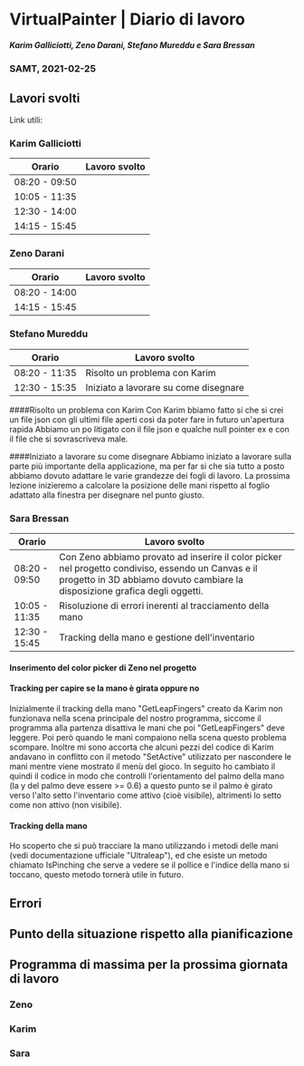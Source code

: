# VirtualPainter | Diario di lavoro
##### Karim Galliciotti, Zeno Darani, Stefano Mureddu e Sara Bressan
### SAMT, 2021-02-25

## Lavori svolti

Link utili:


### Karim Galliciotti


|Orario        |Lavoro svolto                 |
|--------------|------------------------------|
|08:20 - 09:50 | |
|10:05 - 11:35 | |
|12:30 - 14:00 | |
|14:15 - 15:45 | |


### Zeno Darani


|Orario        |Lavoro svolto                 |
|--------------|------------------------------|
|08:20 - 14:00 | |
|14:15 - 15:45 | |



### Stefano Mureddu


|Orario        |Lavoro svolto                 |
|--------------|------------------------------|
|08:20 - 11:35 |Risolto un problema con Karim|
|12:30 - 15:35 |Iniziato a lavorare su come disegnare|

####Risolto un problema con Karim
Con Karim bbiamo fatto si che si crei un file json con gli ultimi file aperti così da poter fare in futuro un'apertura rapida
Abbiamo un po litigato con il file json e qualche null pointer ex e con il file che si sovrascriveva male.

####Iniziato a lavorare su come disegnare
Abbiamo iniziato a lavorare sulla parte più importante della applicazione, ma per far si che sia tutto a posto abbiamo dovuto adattare le varie grandezze dei fogli di lavoro.
La prossima lezione inizieremo a calcolare la posizione delle mani rispetto al foglio adattato alla finestra per disegnare nel punto giusto.


### Sara Bressan


|Orario        |Lavoro svolto                 |
|--------------|------------------------------|
|08:20 - 09:50 | Con Zeno abbiamo provato ad inserire il color picker nel progetto condiviso, essendo un Canvas e il progetto in 3D abbiamo dovuto cambiare la disposizione grafica degli oggetti.|
|10:05 - 11:35 | Risoluzione di errori inerenti al tracciamento della mano |
|12:30 - 15:45 | Tracking della mano e gestione dell'inventario|

#### Inserimento del color picker di Zeno nel progetto

#### Tracking per capire se la mano è girata oppure no
Inizialmente il tracking della mano "GetLeapFingers" creato da Karim non funzionava nella scena principale del nostro programma, siccome il programma alla partenza disattiva le mani che poi "GetLeapFingers" deve leggere. Poi però quando le mani compaiono nella scena questo problema scompare.
Inoltre mi sono accorta che alcuni pezzi del codice di Karim andavano in conflitto con il metodo "SetActive" utilizzato per nascondere le mani mentre viene mostrato il menù del gioco.
In seguito ho cambiato il quindi il codice in modo che controlli l'orientamento del palmo della mano (la y del palmo deve essere >= 0.6) a questo punto se il palmo è girato verso l'alto setto l'inventario come attivo (cioè visibile), altrimenti lo setto come non attivo (non visibile).

#### Tracking della mano
Ho scoperto che si può tracciare la mano utilizzando i metodi delle mani (vedi documentazione ufficiale "Ultraleap"), ed che esiste un metodo chiamato IsPinching che serve a vedere se il pollice e l'indice della mano si toccano, questo metodo tornerà utile in futuro.


## Errori


##  Punto della situazione rispetto alla pianificazione



## Programma di massima per la prossima giornata di lavoro
### Zeno


### Karim


### Sara

